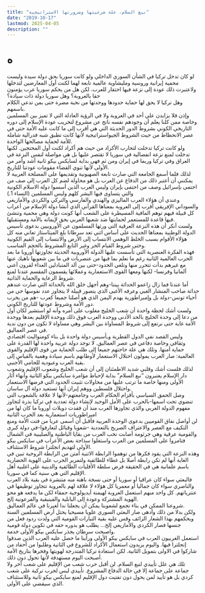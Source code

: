```yaml
---
title: "نبع السلام، علة شرعيتها وضرورتها الاستراتيجية"
date: "2019-10-17"
lastmod: 2025-04-05
description: ""
---
```

# **ه**

لو كان تدخل تركيا في الشأن السوري الداخلي ولو كانت سوريا بحق دولة سيدة وليست محمية إيرانية وروسية ومليشاوية عالمية تابعة لهما لكنت أول المعارضين لتدخلها ولاعتبرت ذلك عودة إلى نزعة فيها احتقار للعرب. لكن هل من يحكم سوريا عرب يؤمنون حقا بالعروبة؟ وهل سوريا دولة ذات سيادة؟  
وهل تركيا لا يحق لها حماية حدودها ووحدتها من نخبة مضرة حتى بمن تدعي الكلام باسمهم.  
وإذن فلا يزايدن علي أحد في العروبة ولا في الرؤية العادلة التي لا تميز بين المسلمين وخاصة ممن كلنا يعلم أن وجودهم نفسه ناتج عن مشروع لتخريب عودة الإسلام إلى دوره التاريخي الكوني بشروط الدور الحديثة التي هي أقرب إلى ما كانت عليه الأمة حتى في عصر الانحطاط من حيث الشروط الجيواستراتيجية لأنها كانت تطبق شبه فدرالية شاملة للأمة لحماية مصالحها الواحدة.  
ولو كانت تركيا تدخلت لتحارب الأكراد من حيث هم أكراد لكنت أول المحتجين. لكنها تدخلت لمنع نزعة انفصالية في سوريا لا تقتصر عليها بل هي مواصلة لنفس النزعة في العراق وفي تركيا وربما في إيران ومن ثم فهي بداية لسايكس بيكو ثانية أشد وأمر من الأولى لأنها تنوي القضاء مقومات عودتنا للتاريخ.  
لذلك فلما أسمع الجامعة التي صارت تابعة الصهيونية وتقديمها على المصلحة العربية لا يمكنني أن أعتبر ذلك من الدفاع عن العرب بل هو محاولة لضم كل العرب إلى صف من احتمى بإسرائيل وصف من احتمى بإيران وليس العرب الذين أسسوا دولة الاسلام الكونية والتي يتساوى فيها البشر كلهم وليس المسلمين (النساء 1.)  
وعندي أن هؤلاء العرب الماليزي والهندي والفارسي والتركي والكردي والأمازيغي والسوداني الإفريقي أقرب إلى العروبة بمعناها القرآني الذي أنشا دولة الإسلام من أعراب كل قبيلة فيهم توهم المافية المسيطرة على الشعب أنها كونت دولة وهي محمية وتنشئ فيها قاعدة للمستعمر لحمايتها ضد شعبها العربي بحق لإيمانه بالأمة ومستقبلها.  
ولست أنكر أن هذه النزعة العرقية التي ورثها المسلمون عن الأوروبيين بدعوى تأسيس الدولة الوطنية بمعناها الحديث على أساس اثني تعد سرطانا بلغ الميتاستاز تعاني منه كل هؤلاء الأقوام بسبب الخلط الوهمي الانتساب إلى الأرض والانتساب إلى القيم الكونية وحتى شروط القيام الحر وغير التابع المشروط بالحجم المناسب.  
فهذه الفكرة العنصرية التي تأسست عليها الدولة الأوروبية الحديثة تجاوزتها أوروبا ما بعد الحرب العالمية الثانية رغم ما نعلم بما فيها من عنصريات في ما بين شعوبها ناهيك عنها مع غيرهم بدأت تتحرر منها وتلغي الحدود-حتى بين ألد المتبادلين العداء لقرون أعني ألمانيا وفرنسا- لكنها ومعها القوى الاستعمارية وعملائها يقسمون المقسم عندنا لمنع شروط الرعاية والحماية الذاتية.  
أما عندنا فما زال زاعمو الحداثة بيننا-وهم أجهل خلق الله بالحداثة التي صارت عندهم حداثة صاحب المنشار الغبي وعرفه الأغبى الذي يتصور قبيلة لا يتجاوز عدد نفوسها حي من أحياء تونس-دولة بل وإمبراطورية يهدم اليمن الذي هو أصلنا جميعا كعرب -هم من يخرب دور الأمة وشروط عودتها للتاريخ الكوني.  
ولست أشك لحظة واحدة أن شعب الخليج مغلوب على أمره وأنه لو استشير لكان أول من دعا إلى وحدة الخليج بالحد الأدنى ووحدة العرب فوق ذلك ووحدة الإقليم بعدها ووحدة الأمة غاية حتى نرتفع إلى شروط المساواة بين البشر وهي مساواة لا تكون من دون ندية في عصر العماليق.  
وليس القصد نفي الدول القطرية وـأسيس دولة واحدة بل بناء كومنواليث اقتصادي وثقافي وخاصة دفاعي في عصر العماليق. لا توجد دولة عربية واحدة لها القدرة على حماية أمنها. وتلك هي علة حاجتهم جميعا إلى طلب الحماية من قوى الإقليم والقوى العالمية: صار العرب يمولون احتلال الاستعمار لأوطانهم باسم سيادة وهمية بالقياس إلى بقية العرب وعبودية للحامي الأجنبي.  
لذلك فلست أشك وقلبي شديد الاطمئنان إلى أن شعب الخليج وشعوب الإقليم وشعوب دار الإسلام يعتبرون “نبع السلام” بداية لإحباط مؤامرة سايكس بيكو الثانية وأنهاء آثار الأولى ومنها خاصة ما ترتب عليها من محاولات تثبيت الحدود التي فرضها الاستعمار واحتلال فلسطين ووهم إيران أنها تستعيد دولة آل ساسان.  
وصل الحمق السياسي بأقزام الحكام العرب وجامعتهم-لأنها لا علاقة بالشعوب التي تنضوي تحت اسمها-بالحرب على الأمل الوحيد لإنشاء دولة تعددية في تركيا بذرة لتجاوز مفهوم الدولة الغربي والذي تجاوزها الغرب منذ أن فقدت دويلات أوروبا ما كان لها من امبراطوريات استعمارية بعد الحرب الثانية  
لن أواصل نفاق القوميين بدعوى الوحدة العربية فأقبل أن أسمى عربا من فتت الأمة ومنع التكيف مع العصر والاعتراف الصريح بالتعددية -شعوبا وقبائل لتعارفوا-في دولة كبرى والقومية عرقية وهي جرثومة أصابت نخب العرب من بقايا الباطنية والصليبية في الشمال فتامروا على المسلمين من العرب واستغلوا سذاجة بعض الأعراب في سايكس بيكو الأولى لتهديم انجلترا شروط الاستئناف.  
وهذه النزعة التي يقود فكرها من توهموا الرابطة الاثنية أمتن من الرابطة الروحية تبين في الغاية أنها لم تكن رابطة أصلا بل غطاء للطائفية ولتمرير الحرب على الهوية الحضارية باسم علمانية هي في الحقيقة فرض سلطة الأقليات الطائفية والدينية على اغلبية أهل الإقليم التي هي سنية كما في سوريا.  
فالبعثي سواء كان عراقيا أو سوريا أو حتى نسخة باهتة منه منتشرة في بقية بلاد العرب والناصري سواء كان جماليا أو معمريا كل هؤلاء لا علاقة لهم بالعروبة تتجاوز توظيفها في عنترياتهم. كل واحد منهم استعمل العروبة لهيمنة أيديولوجية حمقاء لكن ما يدفعه هو محو الهوية المشتركة وعودة إلى البابلية والفينيقية والفرعونية إلخ.  
شروعنا الممكن في بناء تجمع لشعوبنا يمكن أن يجعلنا ندا لغيرنا في عالم العماليق.  
ولكن بدلا من ذلك وأدهى صار البعثي السوري علويا مسيحيا يحتل أرض المسلمين السنة ويحكمهم بهذا الشعار الزائف وقس عليه بقية التيارات القومية التي ولدت ردود فعل من جنسها فصار الكردي والأمازيغي إلخ… يطلب هو بدوره حقه في تكوين دولة قومية واصبحت سرطان يجذر سايكس بيكو الأولى خدمة.  
استعمل الغربيون العرب في سايكس بيكو الأولى ورأينا ما حصل عليه العرب الذين صدقوا إنجلترا فيها. واليوم يريدون استعمال الأكراد للشروع في الثانية وطلبوا من أحفاد من شاركوا في الاولى بتمويل الثانية. لكن استعادة تركيا المتدرجة لهويتها وفخرها بتاريخ الأمة أصبحت اليوم مستهدفة لأنها تحول دون ذلك.  
تلك هي علل تأييدي لنبع السلام. لن أقبل حرب شعب من الإقليم على شعب آخر ولا جماعة على جماعة إلا في حالة الدفاع المشروع. تأييدي ليس لحرب تركية على شعب كردي بل هو تأييد لمن يحول دون تفتيت دول الإقليم لمنع سايكس بيكو ثانية وللاستئناف الذي سيقضي على الأولى.

###

